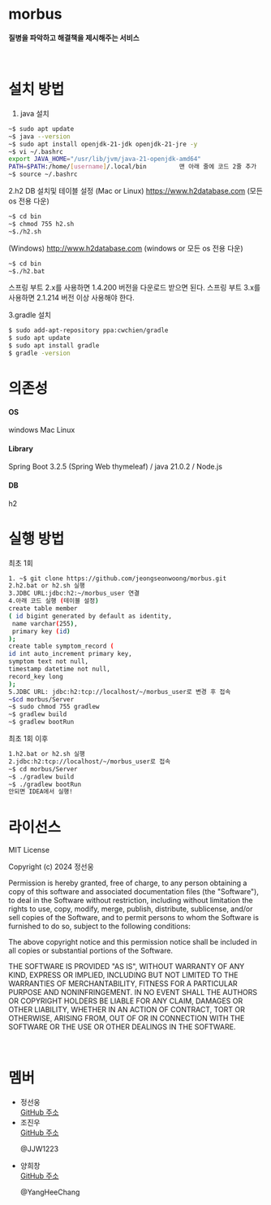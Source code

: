 # morbus
<b>질병을 파악하고 해결책을 제시해주는 서비스</b>
<p><br></p>

# 설치 방법

1. java 설치
```sh
~$ sudo apt update
~$ java --version
~$ sudo apt install openjdk-21-jdk openjdk-21-jre -y
~$ vi ~/.bashrc
export JAVA_HOME="/usr/lib/jvm/java-21-openjdk-amd64"
PATH=$PATH:/home/[username]/.local/bin         맨 아래 줄에 코드 2줄 추가
~$ source ~/.bashrc
```

2.h2 DB 설치및 테이블 설정
(Mac or Linux) https://www.h2database.com (모든 os 전용 다운)
```sh
~$ cd bin
~$ chmod 755 h2.sh
~$./h2.sh
```
(Windows) http://www.h2database.com (windows or 모든 os 전용 다운)
```sh
~$ cd bin
~$./h2.bat
```
스프링 부트 2.x를 사용하면 1.4.200 버전을 다운로드 받으면 된다.
스프링 부트 3.x를 사용하면 2.1.214 버전 이상 사용해야 한다.

3.gradle 설치
```sh
$ sudo add-apt-repository ppa:cwchien/gradle
$ sudo apt update
$ sudo apt install gradle
$ gradle -version
```

# 의존성
<h4>OS</h4>
windows Mac Linux

<h4>Library</h4>
Spring Boot 3.2.5 (Spring Web thymeleaf) / java 21.0.2 / Node.js

<h4>DB</h4>
h2

# 실행 방법
최초 1회
```sh
1. ~$ git clone https://github.com/jeongseonwoong/morbus.git
2.h2.bat or h2.sh 실행
3.JDBC URL:jdbc:h2:~/morbus_user 연결
4.아래 코드 실행 (테이블 설정)
create table member
( id bigint generated by default as identity,
 name varchar(255),
 primary key (id)
);
create table symptom_record (
id int auto_increment primary key,
symptom text not null,
timestamp datetime not null,
record_key long
); 
5.JDBC URL: jdbc:h2:tcp://localhost/~/morbus_user로 변경 후 접속
~$cd morbus/Server
~$ sudo chmod 755 gradlew
~$ gradlew build
~$ gradlew bootRun
```
최초 1회 이후
```sh
1.h2.bat or h2.sh 실행
2.jdbc:h2:tcp://localhost/~/morbus_user로 접속
~$ cd morbus/Server
~$ ./gradlew build	
~$ ./gradlew bootRun
안되면 IDEA에서 실행!

```

# 라이선스
MIT License

Copyright (c) 2024 정선웅

Permission is hereby granted, free of charge, to any person obtaining a copy
of this software and associated documentation files (the "Software"), to deal
in the Software without restriction, including without limitation the rights
to use, copy, modify, merge, publish, distribute, sublicense, and/or sell
copies of the Software, and to permit persons to whom the Software is
furnished to do so, subject to the following conditions:

The above copyright notice and this permission notice shall be included in all
copies or substantial portions of the Software.

THE SOFTWARE IS PROVIDED "AS IS", WITHOUT WARRANTY OF ANY KIND, EXPRESS OR
IMPLIED, INCLUDING BUT NOT LIMITED TO THE WARRANTIES OF MERCHANTABILITY,
FITNESS FOR A PARTICULAR PURPOSE AND NONINFRINGEMENT. IN NO EVENT SHALL THE
AUTHORS OR COPYRIGHT HOLDERS BE LIABLE FOR ANY CLAIM, DAMAGES OR OTHER
LIABILITY, WHETHER IN AN ACTION OF CONTRACT, TORT OR OTHERWISE, ARISING FROM,
OUT OF OR IN CONNECTION WITH THE SOFTWARE OR THE USE OR OTHER DEALINGS IN THE
SOFTWARE.
<p><br></p>

# 멤버
<ul>
  <li>정선웅</li>
  <a href="https://github.com/jeongseonwoong">GitHub 주소</a>
  <li>조진우</li>
  <a href="https://github.com/JJW1223">GitHub 주소</a>
  <p> @JJW1223</p>
  <li>양희창</li>
  <a href="https://github.com/YangHeeChang">GitHub 주소</a>
  <p>@YangHeeChang</p>
</ul>
